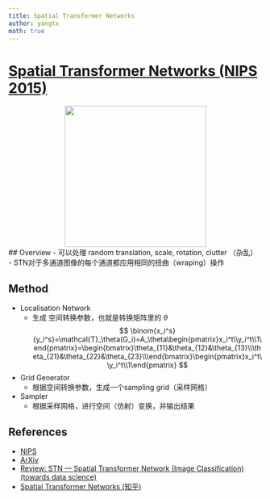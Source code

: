 ```yaml
---
title: Spatial Transformer Networks
author: yangtx
math: true
---
```


# [Spatial Transformer Networks (NIPS 2015)](https://drive.google.com/file/d/1fKuoKQo3drQ7elaf8Y3LP7nKCDv9FTUj/view?usp=drivesdk)

<center>
<img height=280 src="/assets/img/papers/spatial_transformer_networks_example.png">
</center>
## Overview
- 可以处理 random translation, scale, rotation, clutter （杂乱）
- STN对于多通道图像的每个通道都应用相同的扭曲（wraping）操作

## Method
- Localisation Network
  - 生成 空间转换参数，也就是转换矩阵里的 $\theta$ 
  $$
  \binom{x_i^s}{y_i^s}=\mathcal{T}_\theta(G_i)=A_\theta\begin{pmatrix}x_i^t\\y_i^t\\1\end{pmatrix}=\begin{bmatrix}\theta_{11}&\theta_{12}&\theta_{13}\\\theta_{21}&\theta_{22}&\theta_{23}\\\end{bmatrix}\begin{pmatrix}x_i^t\\y_i^t\\1\end{pmatrix}
  $$
- Grid Generator
  - 根据空间转换参数，生成一个sampling grid（采样网格）
- Sampler
  - 根据采样网格，进行空间（仿射）变换，并输出结果


## References
- [NIPS](https://proceedings.neurips.cc/paper/2015/file/33ceb07bf4eeb3da587e268d663aba1a-Paper.pdf)
- [ArXiv](https://arxiv.org/abs/1506.02025)
- [Review: STN — Spatial Transformer Network (Image Classification) (towards data science)](https://towardsdatascience.com/review-stn-spatial-transformer-network-image-classification-d3cbd98a70aa)
- [Spatial Transformer Networks (知乎)](https://zhuanlan.zhihu.com/p/37110107)